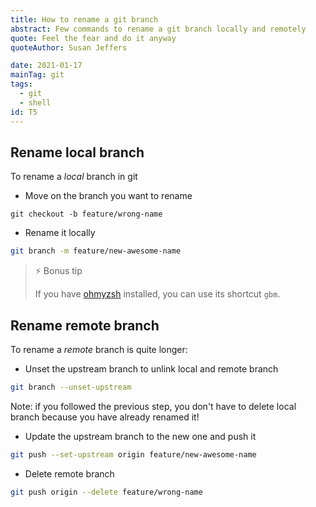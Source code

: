 ```yaml
---
title: How to rename a git branch
abstract: Few commands to rename a git branch locally and remotely
quote: Feel the fear and do it anyway
quoteAuthor: Susan Jeffers

date: 2021-01-17
mainTag: git
tags:
  - git
  - shell
id: T5
---
```


## Rename local branch

To rename a *local* branch in git

- Move on the branch you want to rename
```shell
git checkout -b feature/wrong-name
```

- Rename it locally
```bash
git branch -m feature/new-awesome-name
```

> ⚡️ Bonus tip
>
> If you have [ohmyzsh](https://github.com/ohmyzsh/ohmyzsh) installed, you can use its shortcut `gbm`.

## Rename remote branch

To rename a *remote* branch is quite longer:

- Unset the upstream branch to unlink local and remote branch
```bash
git branch --unset-upstream
```

Note: if you followed the previous step, you don't have to delete local branch because you have already renamed it!

- Update the upstream branch to the new one and push it
```bash
git push --set-upstream origin feature/new-awesome-name
```

- Delete remote branch
```bash
git push origin --delete feature/wrong-name
```
